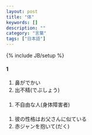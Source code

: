 ```yaml
---
layout: post
title: "体"
keywords: []
description: ""
category: "言葉"
tags: ["日本語"]
---
```

{% include JB/setup %}


#### 1
1. 鼻がでかい
2. 出不精(でぶしょう)


####
1. 不自由な人(身体障害者)

####
1. 彼の性格はお父さんに似ている
2. 赤ジャンを抱いて(だく)

